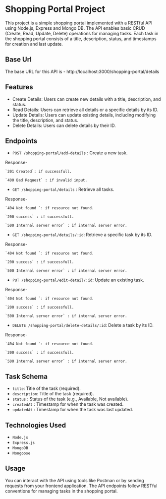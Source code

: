 
# Shopping Portal Project

This project is a simple shopping portal implemented with a RESTful API using Node.js, Express and Mongo DB. The API enables basic CRUD (Create, Read, Update, Delete) operations for managing tasks. Each task in the shopping portal consists of a title, description, status, and timestamps for creation and last update.

##  Base Url

The base URL for this API is - http://localhost:3000/shopping-portal/details


## Features

- Create Details: Users can create new details with a title, description, and status.
- Read Details: Users can retrieve all details or a specific details by its ID.
- Update Details: Users can update existing details, including modifying the title, description, and status.
- Delete Details: Users can delete details by their ID.


## Endpoints

- `POST /shopping-portal/add-details` : Create a new task.
    
Response- 

    `201 Created`: if successfull.

    `400 Bad Request` : if invalid input.

- `GET /shopping-portal/details`  : Retrieve all tasks.


 Response- 

    `404 Not found `: if resource not found.

    `200 success` : if successfull.

    `500 Internal server error` : if internal server error.

- `GET /shopping-portal/details/:id`: Retrieve a specific task by its ID.

Response- 

    `404 Not found `: if resource not found.

    `200 success` : if successfull.

    `500 Internal server error` : if internal server error.


- `PUT /shopping-portal/edit-detail/:id`: Update an existing task.

Response- 

    `404 Not found `: if resource not found.

    `200 success` : if successfull.

    `500 Internal server error` : if internal server error.


- `DELETE /shopping-portal/delete-details/:id`: Delete a task by its ID.

Response- 

    `404 Not found `: if resource not found.

    `200 success` : if successfull.

    `500 Internal server error` : if internal server error.
    
## Task Schema

- `title`: Title of the task (required).
- `description`: Title of the task (required).
- `status` : Status of the task (e.g., Available, Not available).
- `createdAt` : Timestamp for when the task was created.
- `updatedAt` : Timestamp for when the task was last updated.

  
## Technologies Used

- `Node.js`
- `Express.js`
- `MongoDB`
- `Mongoose`



## Usage

You can interact with the API using tools like Postman or by sending requests from your frontend application. The API endpoints follow RESTful conventions for managing tasks in the shopping portal.
